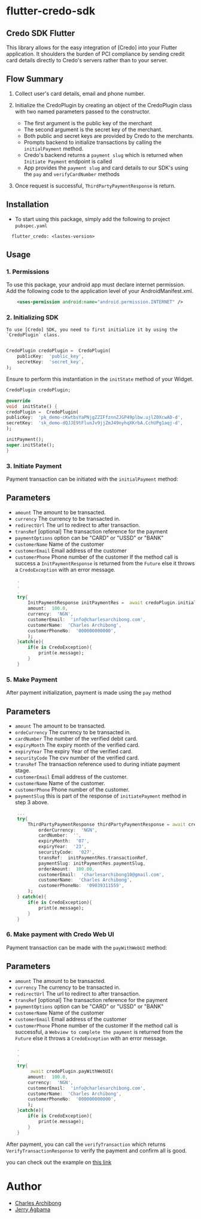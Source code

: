 # flutter-credo-sdk

## Credo SDK Flutter

This library allows for the easy integration of [Credo] into your Flutter application. It shoulders the burden of PCI compliance by sending credit card details directly to Credo's servers rather than to your server.

## Flow Summary

1. Collect user's card details, email and phone number. 
	
2. Initialize the CredoPlugin by creating an object of the CredoPlugin class with two named parameters passed to the constructor.
	- The first argument is the public key of the merchant
	- The second argument is the secret key of the merchant.
	- Both public and secret keys are provided by Credo to the merchants.
	-  Prompts backend to initialize transactions by calling the `initialPayment` method.
	- Credo's backend returns a `payment slug` which is returned when `Initiate Payment` endpoint is called
	- App provides the `payment slug` and card details to our SDK's using the `pay` and `verifyCardNumber` methods
	
3. Once request is successful,  `ThirdPartyPaymentResponse` is return.


## Installation
- To start using this package, simply add the following to project `pubspec.yaml`

```
  flutter_credo: <lastes-version>
```

## Usage

### 1. Permissions
To use this package, your android app must declare internet permission. Add the following code to the application level of your AndroidManifest.xml.

```xml
	<uses-permission android:name="android.permission.INTERNET" />
```

### 2. Initializing SDK
	To use [Credo] SDK, you need to first initialize it by using the `CredoPlugin` class.
	
```dart

CredoPlugin credoPlugin =  CredoPlugin(
    publicKey:  'public_key',
    secretKey:  'secret_key',
);

```
Ensure to perform this instantiation in the `initState` method of your Widget.

```dart
CredoPlugin credoPlugin;

@override
void  initState() {
credoPlugin =  CredoPlugin(
publicKey:  'pk_demo-cKwtbsYaPNjgZZIFfznnZJGP49plbw.ujlZ0XcwAD-d',
secretKey:  'sk_demo-dQJJE9tFlunJv9jjZmJ49nyhqXKrbA.CchUPg1aqj-d',
);

initPayment();
super.initState();
}
```

### 3. Initiate Payment
Payment transaction can be initiated with the `initialPayment` method: 
## Parameters
- `amount` The amount to be transacted.
- `currency` The currency to be transacted in. 
- `redirectUrl` The url to redirect to after transaction.
- `transRef` [optional] The transaction reference for the payment
- `paymentOptions` option can be "CARD" or "USSD" or "BANK"
- `customerName` Name of the customer
- `customerEmail` Email address of the customer
- `customerPhone` Phone number of the customer
If the method call is success a `InitPaymentResponse` is returned from the `Future` else it throws a `CredoException` with an error message.
	
```dart
	.
	.
	.
	try{
		InitPaymentResponse initPaymentRes =  await credoPlugin.initialPayment(
		amount:  100.0,
		currency:  'NGN',
		customerEmail:  'info@charlesarchibong.com',
		customerName:  'Charles Archibong',
		customerPhoneNo:  '000000000000',
		);
	}catch(e){
		if(e is CredoException){
			print(e.message);
		}
	}
```

### 5. Make Payment

After payment initialization, payment is made using the `pay` method
	
## Parameters
- `amount` The amount to be transacted.   
- `ordeCurrency` The currency to be transacted in. 
- `cardNumber` The number of the verified debit card.
- `expiryMonth` The expiry month of the verified card.
- `expiryYear` The expiry Year of the verified card.
- `securityCode` The cvv number of the verified card.
- `transRef` The transaction reference used to during initiate payment stage.
- `customerEmail` Email address of the customer.
- `customerName` Name of the customer.
- `customerPhone` Phone number of the customer.
- `paymentSlug` this is part of the response of `initiatePayment` method in step 3 above.

```dart
	...
	try{
		ThirdPartyPaymentResponse thirdPartyPaymentResponse = await credoPlugin.pay(
			orderCurrency:  'NGN',
			cardNumber:  '',
			expiryMonth:  '07',
			expiryYear:  '23',
			securityCode:  '027',
			transRef:  initPaymentRes.transactionRef,
			paymentSlug: initPaymentRes.paymentSlug,
			orderAmount:  100.00,
			customerEmail:  'charlesarchibong10@gmail.com',
			customerName:  'Charles Archibong',
			customerPhoneNo:  '09039311559',
		);
	} catch(e){
		if(e is CredoException){
			print(e.message);
		}
	}
```

### 6. Make payment with Credo Web UI
Payment transaction can be made with the `payWithWebUI` method: 
## Parameters
- `amount` The amount to be transacted.
- `currency` The currency to be transacted in. 
- `redirectUrl` The url to redirect to after transaction.
- `transRef` [optional] The transaction reference for the payment
- `paymentOptions` option can be "CARD" or "USSD" or "BANK"
- `customerName` Name of the customer
- `customerEmail` Email address of the customer
- `customerPhone` Phone number of the customer
If the method call is successful, a `Webview to complete the payment` is returned from the `Future` else it throws a `CredoException` with an error message.
	
```dart
	.
	.
	.
	try{
		 await credoPlugin.payWithWebUI(
		amount:  100.0,
		currency:  'NGN',
		customerEmail:  'info@charlesarchibong.com',
		customerName:  'Charles Archibong',
		customerPhoneNo:  '000000000000',
		);
	}catch(e){
		if(e is CredoException){
			print(e.message);
		}
	}
```


After payment, you can call the `verifyTransaction` which returns `VerifyTransactionResponse` to verify the payment and confirm all is good.

you can check out the example on [this link](https://github.com/charlesarchibong/flutter_credo/tree/dev/example)
	


# Author
- [Charles Archibong](https://www.linkedin.com/in/charles-archibong-9b6a23164/)
- [Jerry Agbama](https://www.linkedin.com/in/jeremiah-agbama-168653161/)

